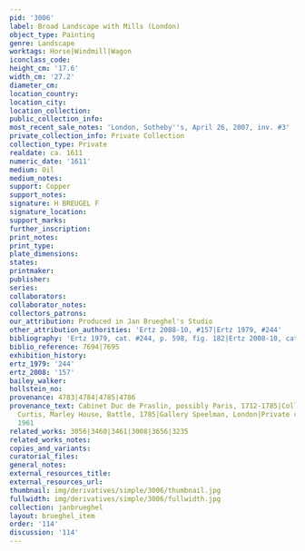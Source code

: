 ```yaml
---
pid: '3006'
label: Broad Landscape with Mills (London)
object_type: Painting
genre: Landscape
worktags: Horse|Windmill|Wagon
iconclass_code:
height_cm: '17.6'
width_cm: '27.2'
diameter_cm:
location_country:
location_city:
location_collection:
public_collection_info:
most_recent_sale_notes: 'London, Sotheby''s, April 26, 2007, inv. #3'
private_collection_info: Private Collection
collection_type: Private
realdate: ca. 1611
numeric_date: '1611'
medium: Oil
medium_notes:
support: Copper
support_notes:
signature: H BREUGEL F
signature_location:
support_marks:
further_inscription:
print_notes:
print_type:
plate_dimensions:
states:
printmaker:
publisher:
series:
collaborators:
collaborator_notes:
collectors_patrons:
our_attribution: Produced in Jan Brueghel's Studio
other_attribution_authorities: 'Ertz 2008-10, #157|Ertz 1979, #244'
bibliography: 'Ertz 1979, cat. #244, p. 598, fig. 182|Ertz 2008-10, cat. #157'
biblio_reference: 7694|7695
exhibition_history:
ertz_1979: '244'
ertz_2008: '157'
bailey_walker:
hollstein_no:
provenance: 4783|4784|4785|4786
provenance_text: Cabinet Duc de Praslin, possibly Paris, 1712-1785|Collection of W.S.C.
  Curtis, Marley House, Battle, 1785|Gallery Speelman, London|Private collection,
  1961
related_works: 3056|3460|3461|3008|3656|3235
related_works_notes:
copies_and_variants:
curatorial_files:
general_notes:
external_resources_title:
external_resources_url:
thumbnail: img/derivatives/simple/3006/thumbnail.jpg
fullwidth: img/derivatives/simple/3006/fullwidth.jpg
collection: janbrueghel
layout: brueghel_item
order: '114'
discussion: '114'
---
```

